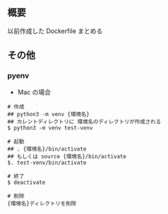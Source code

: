 ## 概要
以前作成した Dockerfile まとめる

## その他
### pyenv
- Mac の場合
```
# 作成
## python3 -m venv {環境名}
## カレントディレクトリに 環境名のディレクトリが作成される
$ python3 -m venv test-venv

# 起動
## . {環境名}/bin/activate 
## もしくは source {環境名}/bin/activate
$. test-venv/bin/activate 

# 終了
$ deactivate

# 削除
{環境名}ディレクトリを削除
```

